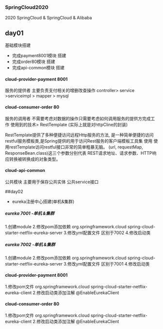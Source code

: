 ### SpringCloud2020
2020 SpringCloud &amp; SpringCloud & Alibaba

## day01
基础模块搭建 
- 完成payment8001模块 搭建
- 完成order80模块     搭建
- 完成api-common模块  搭建
 
#### cloud-provider-payment 8001
服务的提供者 主要负责支付相关的增删改查操作
controller> service >serviceimpl > mapper > mysql

#### cloud-consumer-order 80
服务的调用者 不需要考虑对数据的操作只需要考虑如何调用服务的提供方完成工作
使用到的技术> 
RestTemplate (实际上就是对httpCline的封装)
>
RestTemplate提供了多种便捷访问远程Http服务的方法,
是一种简单便捷的访问restful服务模板类,是Spring提供的用于访问Rest服务的客户端模板工具集
使用
使用restTemplate访问restful接口非常的简单粗暴无脑。
(url, requestMap, ResponseBean.class)这三个参数分别代表
REST请求地址、请求参数、HTTP响应转换被转换成的对象类型。

#### cloud-api-common 
公共模块 主要用于保存公共实体 公共service接口

##day02
- eureka注册中心搭建(单机&集群)

##### eureka 7001 -单机 &集群
1.创建module 
2.修改pom添加依赖
  <dependency>
            <groupId>org.springframework.cloud</groupId>
            <artifactId>spring-cloud-starter-netflix-eureka-server</artifactId>
  </dependency>
3.修改yml配置文件 区别于7002
4.修改启动类

##### eureka 7002 -单机 &集群
1.创建module 
2.修改pom添加依赖
  <dependency>
            <groupId>org.springframework.cloud</groupId>
            <artifactId>spring-cloud-starter-netflix-eureka-server</artifactId>
  </dependency>
3.修改yml配置文件 区别于7001
4.修改启动类

#### cloud-provider-payment 8001
1.修改pom文件
  <dependency>
            <groupId>org.springframework.cloud</groupId>
            <artifactId>spring-cloud-starter-netflix-eureka-client</artifactId>
  </dependency>
2.修改启动类添加注解
@EnableEurekaClient

#### cloud-consumer-order 80
 1.修改pom文件
   <dependency>
             <groupId>org.springframework.cloud</groupId>
             <artifactId>spring-cloud-starter-netflix-eureka-client</artifactId>
   </dependency>
 2.修改启动类添加注解
 @EnableEurekaClient